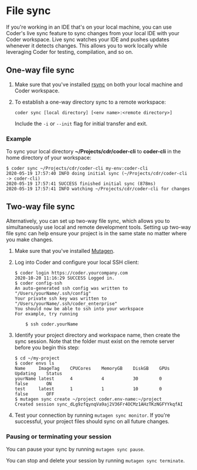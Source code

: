 # File sync

If you're working in an IDE that's on your local machine, you can use Coder's
live sync feature to sync changes from your local IDE with your Coder workspace.
Live sync watches your IDE and pushes updates whenever it detects changes. This
allows you to work locally while leveraging Coder for testing, compilation, and
so on.

## One-way file sync

1. Make sure that you've installed [rsync](https://rsync.samba.org/) on both
   your local machine and Coder workspace.

1. To establish a one-way directory sync to a remote workspace:

   ```console
   coder sync [local directory] [<env name>:<remote directory>]
   ```

   Include the `-i` or `--init` flag for initial transfer and exit.

### Example

To sync your local directory **~/Projects/cdr/coder-cli** to **coder-cli** in
the home directory of your workspace:

```console
$ coder sync ~/Projects/cdr/coder-cli my-env:coder-cli
2020-05-19 17:57:40 INFO doing initial sync (~/Projects/cdr/coder-cli -> coder-cli)
2020-05-19 17:57:41 SUCCESS finished initial sync (878ms)
2020-05-19 17:57:41 INFO watching ~/Projects/cdr/coder-cli for changes
```

## Two-way file sync

Alternatively, you can set up two-way file sync, which allows you to
simultaneously use local and remote development tools. Setting up two-way file
sync can help ensure your project is in the same state no matter where you make
changes.

1. Make sure that you've installed
   [Mutagen](https://mutagen.io/documentation/introduction/installation).

1. Log into Coder and configure your local SSH client:

   ```console
   $ coder login https://coder.yourcompany.com
   2020-10-20 11:16:29 SUCCESS Logged in.
   $ coder config-ssh
   An auto-generated ssh config was written to "/Users/yourName/.ssh/config"
   Your private ssh key was written to "/Users/yourName/.ssh/coder_enterprise"
   You should now be able to ssh into your workspace
   For example, try running

       $ ssh coder.yourName
   ```

1. Identify your project directory and workspace name, then create the sync
   session. Note that the folder must exist on the remote server before you
   begin this step:

   ```console
   $ cd ~/my-project
   $ coder envs ls
   Name     ImageTag    CPUCores    MemoryGB    DiskGB    GPUs    Updating    Status
   yourName latest      4           4           30        0       false       ON
   test     latest      1           1           10        0       false       OFF
   $ mutagen sync create ~/project coder.env-name:~/project
   Created session sync_dLg9zfqynqVa9aj2V36Fr4OCMz1AHzTKzNGFYYkqfAI
   ```

1. Test your connection by running `mutagen sync monitor`. If you're successful,
   your project files should sync on all future changes.

### Pausing or terminating your session

You can pause your sync by running `mutagen sync pause`.

You can stop and delete your session by running `mutagen sync terminate`.
